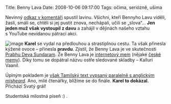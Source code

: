 Title: Benny Lava
Date: 2008-10-06 09:17:00
Tags: očima, seriózně, ušima

Nevinný
[odkaz v komentáři](http://blog.javorek.net/hudebni-tipy-predelavky/#comment-4395)
spustil lavinu. Všichni, kteří Bennyho Lavu viděli, žasli, smáli
se, chtěli si jej pustit znova, nechápali, učili se „slova“…
**Jen jeden muž však vystoupil z davu** a zahájil v dějinách našeho
vztahu s YouTube nevídanou pátrací akci.

![image](http://blog.javorek.net/image/93/)
**Karel** se vydal na předlouhou a strastiplnou cestu. Ta však
přinesla kýžené ovoce – přinesla **pravdu**. Zjistil, že Benny Lava
je ve skutečnosti
[Prabhu Deva Sundaram](http://en.wikipedia.org/wiki/Prabhu_Deva_Sundaram).
Že Benny Lava je
[internetový mem](http://en.wikipedia.org/wiki/Prabhu_Deva_Sundaram#Benny_Lava)
(nějaké
[české memy](http://cs.wikipedia.org/wiki/České_internetové_memy)).
Díky tomu se dopátral názvu ostře sledované skladby – Kalluri
Vaanil.

Úplným pokladem je
[však Tamilský text vypsaný paralelně s anglickým *misheard*](http://descriptively.blogspot.com/2007/10/benny-lava-revisited.html).
Ano, milé čtenářky, blížíme se do finále. **Karel to dokázal.**
Přichází Svatý grál!

Studentská milostná píseň :) .